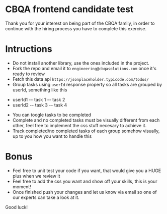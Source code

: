 # CBQA frontend candidate test
Thank you for your interest on being part of the CBQA family, in order to continue with the hiring process you have to complete this exercise.

# Intructions
* Do not install another library, use the ones included in the project.
* Fork the repo and email it to `engineering@cbqasolutions.com` once it's ready to review
* Fetch this data api `https://jsonplaceholder.typicode.com/todos/`
* Group tasks using `userId` response property so all tasks are grouped by userId, something like this
 - userId1
   -- task 1
   -- task 2
 - userId2
   -- task 3
   -- task 4
* You can toogle tasks to be completed
* Complete and no completed tasks must be visually different from each other, feel free to implement the css stuff necesary to achieve it.
* Track completed/no completed tasks of each group somehow visually, up to you how you want to handle this

# Bonus
* Feel free to unit test your code if you want, that would give you a HUGE plus when we review it
* Feel free to add the css you want and show off your skills, this is your moment!
* Once finished push your changes and let us know via email so one of our experts can take a look at it.

Good luck!
